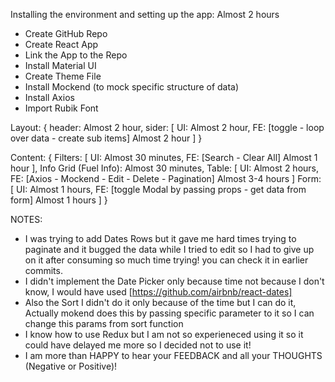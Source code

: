 Installing the environment and setting up the app: Almost 2 hours
  - Create GitHub Repo
  - Create React App
  - Link the App to the Repo
  - Install Material UI 
  - Create Theme File
  - Install Mockend (to mock specific structure of data)
  - Install Axios
  - Import Rubik Font

Layout: {
  header: Almost 2 hour,
  sider: [
    UI: Almost 2 hour,
    FE: [toggle - loop over data - create sub items] Almost 2 hour
  ] 
}

Content: {
  Filters: [
    UI: Almost 30 minutes,
    FE: [Search - Clear All] Almost 1 hour
  ],
  Info Grid (Fuel Info): Almost 30 minutes,
  Table: [
    UI: Almost 2 hours,
    FE: [Axios - Mockend - Edit - Delete - Pagination] Almost 3-4 hours
  ]
  Form: [
    UI: Almost 1 hours,
    FE: [toggle Modal by passing props - get data from form] Almost 1 hours
  ]
}

NOTES: 
  - I was trying to add Dates Rows but it gave me hard times trying to paginate and it bugged the data while I tried to edit so I had to give up on it after consuming so much time trying! 
  you can check it in earlier commits.
  - I didn't implement the Date Picker only because time not because I don't know, I would have used [https://github.com/airbnb/react-dates]
  - Also the Sort I didn't do it only because of the time but I can do it, Actually mokend does this by passing specific parameter to it so I can change this params from sort function
  - I know how to use Redux but I am not so experieneced using it so it could have delayed me more so I decided not to use it!
  - I am more than HAPPY to hear your FEEDBACK and all your THOUGHTS (Negative or Positive)!